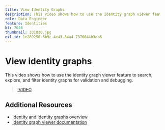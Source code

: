 ```yaml
---
title: View Identity Graphs
description: This video shows how to use the identity graph viewer feature to search, explore, and filter identity graphs for validation and debugging.
role: Data Engineer
feature: Identities
kt: 7046
thumbnail: 331030.jpg
exl-id: 1e289250-6b9c-4e43-84a4-7376044b3db6
---
```

# View identity graphs

This video shows how to use the identity graph viewer feature to search, explore, and filter identity graphs for validation and debugging.

>[!VIDEO](https://video.tv.adobe.com/v/331030?quality=12&learn=on)

## Additional Resources

* [Identity and identity graphs overview](understanding-identity-and-identity-graphs.md)
* [Identity graph viewer documentation](https://experienceleague.adobe.com/docs/experience-platform/identity/ui/identity-graph-viewer.html)
